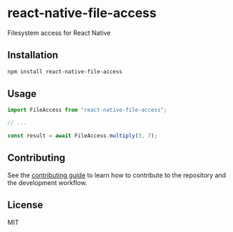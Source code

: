 # react-native-file-access

Filesystem access for React Native

## Installation

```sh
npm install react-native-file-access
```

## Usage

```js
import FileAccess from "react-native-file-access";

// ...

const result = await FileAccess.multiply(3, 7);
```

## Contributing

See the [contributing guide](CONTRIBUTING.md) to learn how to contribute to the repository and the development workflow.

## License

MIT
